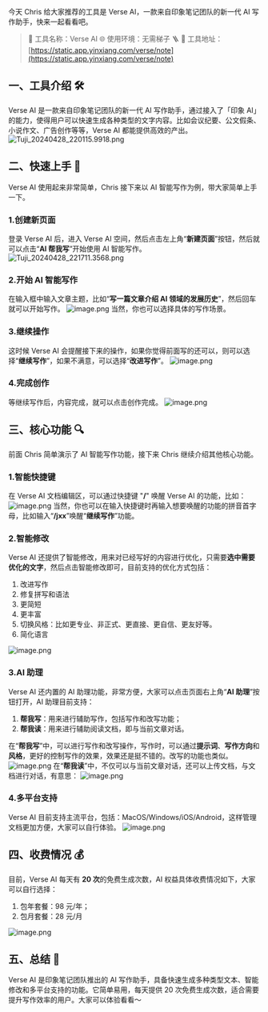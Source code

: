 今天 Chris 给大家推荐的工具是 Verse AI，一款来自印象笔记团队的新一代 AI 写作助手，快来一起看看吧。

> 🌟 工具名称：Verse AI
> 🌐 使用环境：无需梯子 🪜
> 🔗 工具地址：[https://static.app.yinxiang.com/verse/note](https://static.app.yinxiang.com/verse/note)

## 一、工具介绍 🛠️

Verse AI 是一款来自印象笔记团队的新一代 AI 写作助手，通过接入了「印象 AI」的能力，使得用户可以快速生成各种类型的文字内容。比如会议纪要、公文假条、小说作文、广告创作等等，Verse AI 都能提供高效的产出。
![Tuji_20240428_220115.9918.png](https://cdn.nlark.com/yuque/0/2024/png/186051/1714313536627-12c4357d-fd10-4fdb-94a3-502f64216d67.png#averageHue=%23adb0a0&clientId=u5c164fc7-0351-4&from=ui&id=u99b1b651&originHeight=1844&originWidth=3356&originalType=binary&ratio=1&rotation=0&showTitle=false&size=1949253&status=done&style=none&taskId=ubb7e4e3e-86d3-4880-977f-243f189670e&title=)

## 二、快速上手 🚀

Verse AI 使用起来非常简单，Chris 接下来以 AI 智能写作为例，带大家简单上手一下。

### 1.创建新页面

登录 Verse AI 后，进入 Verse AI 空间，然后点击左上角“**新建页面**”按钮，然后就可以点击“**AI 帮我写**”开始使用 AI 智能写作。
![Tuji_20240428_221711.3568.png](https://cdn.nlark.com/yuque/0/2024/png/186051/1714313970574-924f9ace-3f56-46ea-8dd3-74bc8128978f.png#averageHue=%236b673e&clientId=u5c164fc7-0351-4&from=ui&id=ue8fa505b&originHeight=1846&originWidth=3372&originalType=binary&ratio=1&rotation=0&showTitle=false&size=577733&status=done&style=none&taskId=u6dc86dee-38ff-40a8-8a80-160635378f2&title=)

### 2.开始 AI 智能写作

在输入框中输入文章主题，比如“**写一篇文章介绍 AI 领域的发展历史**”，然后回车就可以开始写作。
![image.png](https://cdn.nlark.com/yuque/0/2024/png/186051/1714314244160-d7adce32-3731-4f52-87d7-3968fefd8859.png#averageHue=%2372843f&clientId=u5c164fc7-0351-4&from=paste&height=1844&id=u50cc4b08&originHeight=1844&originWidth=3368&originalType=binary&ratio=1&rotation=0&showTitle=false&size=941232&status=done&style=none&taskId=ue34e55c6-3e13-4bb8-8155-f98e7eec891&title=&width=3368)
当然，你也可以选择具体的写作场景。

### 3.继续操作

这时候 Verse AI 会提醒接下来的操作，如果你觉得前面写的还可以，则可以选择“**继续写作**”，如果不满意，可以选择“**改进写作**”。
![image.png](https://cdn.nlark.com/yuque/0/2024/png/186051/1714314372929-fc8ca240-e44d-45fd-b04b-3ab87e99dad7.png#averageHue=%2372843f&clientId=u5c164fc7-0351-4&from=paste&height=1850&id=u84bded2a&originHeight=1850&originWidth=3372&originalType=binary&ratio=1&rotation=0&showTitle=false&size=945515&status=done&style=none&taskId=u9d36e8ec-8d12-4434-a845-5d4c91999fe&title=&width=3372)

### 4.完成创作

等继续写作后，内容完成，就可以点击创作完成。
![image.png](https://cdn.nlark.com/yuque/0/2024/png/186051/1714314555801-9f7f3f06-53c5-4839-b854-9424e54029a0.png#averageHue=%234e806b&clientId=u5c164fc7-0351-4&from=paste&height=1840&id=u8193e3e8&originHeight=1840&originWidth=3356&originalType=binary&ratio=1&rotation=0&showTitle=false&size=1403281&status=done&style=none&taskId=uf3ad08a6-9ac5-4f7e-a03f-05a7dfa177a&title=&width=3356)

## 三、核心功能 🔍

前面 Chris 简单演示了 AI 智能写作功能，接下来 Chris 继续介绍其他核心功能。

### 1.智能快捷键

在 Verse AI 文档编辑区，可以通过快捷键 "**/**" 唤醒 Verse AI 的功能，比如：
![image.png](https://cdn.nlark.com/yuque/0/2024/png/186051/1714314813132-c1994ba0-2b00-4f16-8b30-ce7325157d24.png#averageHue=%23717f3e&clientId=u5c164fc7-0351-4&from=paste&height=1836&id=u106c714e&originHeight=1836&originWidth=3378&originalType=binary&ratio=1&rotation=0&showTitle=false&size=977131&status=done&style=none&taskId=uc3cfc609-a37e-4ad0-b54c-391635b3a37&title=&width=3378)
当然，你也可以在输入快捷键时再输入想要唤醒的功能的拼音首字母，比如输入“**/jxx**”唤醒“**继续写作**”功能。

### 2.智能修改

Verse AI 还提供了智能修改，用来对已经写好的内容进行优化，只需要**选中需要优化的文字**，然后点击智能修改即可，目前支持的优化方式包括：

1. 改进写作
2. 修复拼写和语法
3. 更简短
4. 更丰富
5. 切换风格：比如更专业、非正式、更直接、更自信、更友好等。
6. 简化语言

![image.png](https://cdn.nlark.com/yuque/0/2024/png/186051/1714315142298-16db16ee-b158-4d42-82f5-d448085ebccb.png#averageHue=%2396ac55&clientId=u5c164fc7-0351-4&from=paste&height=1840&id=u913d548f&originHeight=1840&originWidth=3378&originalType=binary&ratio=1&rotation=0&showTitle=false&size=1399238&status=done&style=none&taskId=ub58f05da-8e3f-4d51-bf58-dc42c403305&title=&width=3378)

### 3.AI 助理

Verse AI 还内置的 AI 助理功能，非常方便，大家可以点击页面右上角“**AI 助理**”按钮打开，AI 助理目前支持：

1. **帮我写**：用来进行辅助写作，包括写作和改写功能；
2. **帮我读**：用来进行辅助阅读文档，即与当前文章对话。

在“**帮我写**”中，可以进行写作和改写操作，写作时，可以通过**提示词**、**写作方向**和**风格**，更好的控制写作的效果，效果还是挺不错的。改写的功能也类似。
![image.png](https://cdn.nlark.com/yuque/0/2024/png/186051/1714315370267-97d431ba-dbbc-4390-985c-f5da8c5bb894.png#averageHue=%2392ab55&clientId=u5c164fc7-0351-4&from=paste&height=1848&id=udc5e9b63&originHeight=1848&originWidth=3380&originalType=binary&ratio=1&rotation=0&showTitle=false&size=1255244&status=done&style=none&taskId=ub69e283d-211e-4e2c-a2f1-5c965223e53&title=&width=3380)
在“**帮我读**”中，不仅可以与当前文章对话，还可以上传文档，与文档进行对话，有意思：
![image.png](https://cdn.nlark.com/yuque/0/2024/png/186051/1714315707963-3c1d0737-3c1d-4878-8dd0-0c472c328114.png#averageHue=%23afb05a&clientId=u5c164fc7-0351-4&from=paste&height=1842&id=dfOte&originHeight=1842&originWidth=3370&originalType=binary&ratio=1&rotation=0&showTitle=false&size=1344072&status=done&style=none&taskId=ue09266e7-2c31-4b97-bea2-096ba9c9b01&title=&width=3370)

### 4.多平台支持

Verse AI 目前支持主流平台，包括：MacOS/Windows/iOS/Android，这样管理文档更加方便，大家可以自行体验。
![image.png](https://cdn.nlark.com/yuque/0/2024/png/186051/1714315856201-8cda2408-82e1-4de8-a915-133b881b59cf.png#averageHue=%23a5d6d8&clientId=u5c164fc7-0351-4&from=paste&height=1836&id=uf97f0ef1&originHeight=1836&originWidth=3358&originalType=binary&ratio=1&rotation=0&showTitle=false&size=1006196&status=done&style=none&taskId=u743d0b10-4497-4a1d-9762-85ef6dbc9b9&title=&width=3358)

## 四、收费情况 💰

目前，Verse AI 每天有 **20 次**的免费生成次数，AI 权益具体收费情况如下，大家可以自行选择：

1. 包年套餐：98 元/年；
2. 包月套餐：28 元/月

![image.png](https://cdn.nlark.com/yuque/0/2024/png/186051/1714315959661-c7299251-a92f-4ba5-ba6b-610edf171517.png#averageHue=%23f3eacb&clientId=u5c164fc7-0351-4&from=paste&height=1720&id=ua9738837&originHeight=1720&originWidth=2584&originalType=binary&ratio=1&rotation=0&showTitle=false&size=860203&status=done&style=none&taskId=uc533ac3c-d188-4701-bd9d-b3ad91f6b05&title=&width=2584)

## 五、总结 📝

Verse AI 是印象笔记团队推出的 AI 写作助手，具备快速生成多种类型文本、智能修改和多平台支持的功能。它简单易用，每天提供 20 次免费生成次数，适合需要提升写作效率的用户。大家可以体验看看～

##
